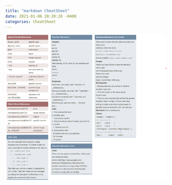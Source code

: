 ```yaml
---
title: "markdown CheatSheet"
date: 2021-01-06 20:20:28 -0400
categories: CheatSheet
---
```


![markdown Cheat Sheet](/image/markdown.png)

[GitLab Markdown Cheat Sheet]: https://cheatography.com/snidd111/cheat-sheets/gitlab-markdown/
